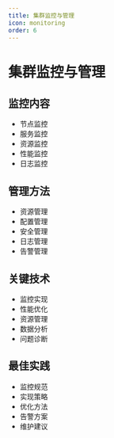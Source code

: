 ```yaml
---
title: 集群监控与管理
icon: monitoring
order: 6
---
```


# 集群监控与管理

## 监控内容
- 节点监控
- 服务监控
- 资源监控
- 性能监控
- 日志监控

## 管理方法
- 资源管理
- 配置管理
- 安全管理
- 日志管理
- 告警管理

## 关键技术
- 监控实现
- 性能优化
- 资源管理
- 数据分析
- 问题诊断

## 最佳实践
- 监控规范
- 实现策略
- 优化方法
- 告警方案
- 维护建议

